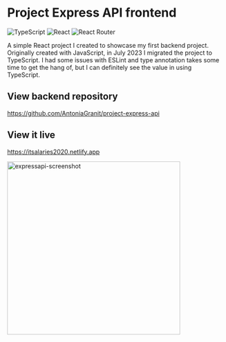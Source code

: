 # Project Express API frontend
![TypeScript](https://img.shields.io/badge/typescript-%23007ACC.svg?style=for-the-badge&logo=typescript&logoColor=white) ![React](https://img.shields.io/badge/react-%2320232a.svg?style=for-the-badge&logo=react&logoColor=%2361DAFB) ![React Router](https://img.shields.io/badge/React_Router-CA4245?style=for-the-badge&logo=react-router&logoColor=white) 

A simple React project I created to showcase my first backend project. Originally created with JavaScript, in July 2023 I migrated the project to TypeScript. I had some issues with ESLint and type annotation takes some time to get the hang of, but I can definitely see the value in using TypeScript.

## View backend repository

https://github.com/AntoniaGranit/project-express-api

## View it live

https://itsalaries2020.netlify.app

<img width="400" alt="expressapi-screenshot" src="https://github.com/AntoniaGranit/expressAPI-frontend/assets/95037306/f87ccb27-502a-4795-ac4c-fcf0ef83dcea">
